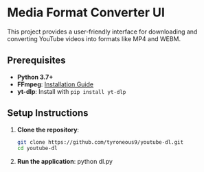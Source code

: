 # Media Format Converter UI

This project provides a user-friendly interface for downloading and converting YouTube videos into formats like MP4 and WEBM.

## Prerequisites

- **Python 3.7+**
- **FFmpeg**: [Installation Guide](https://ffmpeg.org/download.html)
- **yt-dlp**: Install with `pip install yt-dlp`

## Setup Instructions

1. **Clone the repository**:
   ```bash
   git clone https://github.com/tyroneous9/youtube-dl.git
   cd youtube-dl

2. **Run the application**:
   python dl.py
